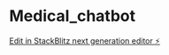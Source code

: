 # Medical_chatbot

[Edit in StackBlitz next generation editor ⚡️](https://stackblitz.com/~/github.com/Sra44/Medical_chatbot)